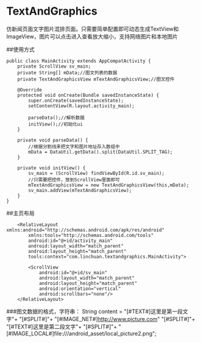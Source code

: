 # TextAndGraphics
仿新闻页面文字图片混排页面。只需要简单配置即可动态生成TextView和ImageView，图片可以点击进入查看放大缩小，支持网络图片和本地图片

##使用方式

    public class MainActivity extends AppCompatActivity {
        private ScrollView sv_main;
        private String[] mData;//图文列表的数据
        private TextAndGraphicsView mTextAndGraphicsView;//图文控件

        @Override
        protected void onCreate(Bundle savedInstanceState) {
            super.onCreate(savedInstanceState);
            setContentView(R.layout.activity_main);

            parseData();//解析数据
            initView();//初始化ui
        }

        private void parseData() {
            //根据分割线来把文字和图片地址存入数组中
            mData = DataUtil.getData().split(DataUtil.SPLIT_TAG);
        }

        private void initView() {
            sv_main = (ScrollView) findViewById(R.id.sv_main);
            //只需要把控件，放到ScrollView里面即可
            mTextAndGraphicsView = new TextAndGraphicsView(this,mData);
            sv_main.addView(mTextAndGraphicsView);
        }
    }


##主页布局

        <RelativeLayout xmlns:android="http://schemas.android.com/apk/res/android"
            xmlns:tools="http://schemas.android.com/tools"
            android:id="@+id/activity_main"
            android:layout_width="match_parent"
            android:layout_height="match_parent"
            tools:context="com.linchuan.textandgraphics.MainActivity">

            <ScrollView
                android:id="@+id/sv_main"
                android:layout_width="match_parent"
                android:layout_height="match_parent"
                android:orientation="vertical"
                android:scrollbars="none"/>
        </RelativeLayout>


###图文数据的格式，字符串：
        String content = 
        "[#TEXT#]这里是第一段文字"+
        "[#SPLIT#]"+
        "[#IMAGE_NET#]http://www.picture.com"
        "[#SPLIT#]"+
        "[#TEXT#]这里是第二段文字"+
        "[#SPLIT#]"+
        "[#IMAGE_LOCAL#]file:///android_asset/local_picture2.png";

